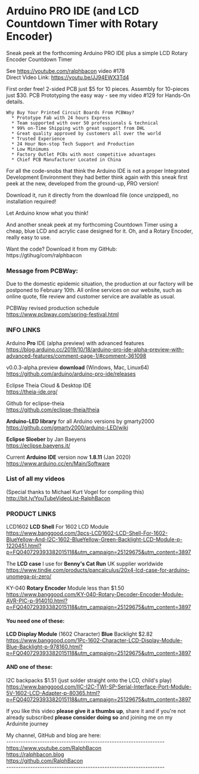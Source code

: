 # Arduino PRO IDE (and LCD Countdown Timer with Rotary Encoder)
Sneak peek at the forthcoming Arduino PRO IDE plus a simple LCD Rotary Encoder Countdown Timer

See https://youtube.com/ralphbacon video #178  
Direct Video Link: https://youtu.be/JJ94EWX3Td4  

First order free! 2-sided PCB just $5 for 10 pieces. Assembly for 10-pieces just $30.
PCB Prototyping the easy way - see my video #129 for Hands-On details.
```
Why Buy Your Printed Circuit Boards From PCBWay?  
  * Prototype Fab with 24 hours Express  
  * Team supported with over 50 professionals & technical  
  * 99% on-Time Shipping with great support from DHL  
  * Great quality approved by customers all over the world  
  * Trusted Experience  
  * 24 Hour Non-stop Tech Support and Production  
  * Low Minimums  
  * Factory Outlet PCBs with most competitive advantages  
  * Chief PCB Manufacturer Located in China 
```
For all the code-snobs that think the Arduino IDE is not a proper Integrated Development Environment they had better think again with this sneak first peek at the new, developed from the ground-up, PRO version!

Download it, run it directly from the download file (once unzipped), no installation required!

Let Arduino know what you think!

And another sneak peek at my forthcoming Countdown Timer using a cheap, blue LCD and acrylic case designed for it. Oh, and a Rotary Encoder, really easy to use.

Want the code? Download it from my GitHub:  
https://gtihug/com/ralphbacon

### Message from PCBWay:  
Due to the domestic epidemic situation, the production at our factory will be postponed to February 10th. All online services on our website, such as online quote, file review and customer service are available as usual.

PCBWay revised production schedule  
https://www.pcbway.com/spring-festival.html  


### INFO LINKS

Arduino **Pro** IDE (alpha preview) with advanced features  
https://blog.arduino.cc/2019/10/18/arduino-pro-ide-alpha-preview-with-advanced-features/comment-page-1/#comment-361098  

v0.0.3-alpha.preview **download** (Windows, Mac, Linux64)  
https://github.com/arduino/arduino-pro-ide/releases  

Eclipse Theia Cloud & Desktop IDE  
https://theia-ide.org/  

Github for eclipse-theia  
https://github.com/eclipse-theia/theia

**Arduino-LED library** for all Arduino versions by gmarty2000  
https://github.com/gmarty2000/arduino-LED/wiki  

**Eclipse Sloeber** by Jan Baeyens  
https://eclipse.baeyens.it/

Current **Arduino IDE** version now **1.8.11** (Jan 2020)  
https://www.arduino.cc/en/Main/Software  

### List of all my videos
(Special thanks to Michael Kurt Vogel for compiling this)  
http://bit.ly/YouTubeVideoList-RalphBacon

### PRODUCT LINKS  

LCD1602 **LCD Shell** For 1602 LCD Module  
https://www.banggood.com/3pcs-LCD1602-LCD-Shell-For-1602-BlueYellow-And-I2C-1602-BlueYellow-Green-Backlight-LCD-Module-p-1220451.html?p=FQ040729393382015118&utm_campaign=25129675&utm_content=3897

The **LCD case** I use for **Benny's Cat Run** UK supplier worldwide  
https://www.tindie.com/products/pancalculus/20x4-lcd-case-for-arduino-unomega-pi-zero/

KY-040 **Rotary Encoder** Module less than $1.50  
https://www.banggood.com/KY-040-Rotary-Decoder-Encoder-Module-AVR-PIC-p-914010.html?p=FQ040729393382015118&utm_campaign=25129675&utm_content=3897

#### You need one of these:  
**LCD Display Module** (1602 Character) **Blue** Backlight $2.82  
https://www.banggood.com/1Pc-1602-Character-LCD-Display-Module-Blue-Backlight-p-978160.html?p=FQ040729393382015118&utm_campaign=25129675&utm_content=3897

#### AND one of these:
I2C backpacks $1.51 (just solder straight onto the LCD, child's play)  
https://www.banggood.com/IIC-I2C-TWI-SP-Serial-Interface-Port-Module-5V-1602-LCD-Adapter-p-80365.html?p=FQ040729393382015118&utm_campaign=25129675&utm_content=3897

If you like this video **please give it a thumbs up**, share it and if you're not already subscribed **please consider doing so** and joining me on my Arduinite journey

My channel, GitHub and blog are here:  
\------------------------------------------------------------------  
https://www.youtube.com/RalphBacon  
https://ralphbacon.blog  
https://github.com/RalphBacon  
\------------------------------------------------------------------
